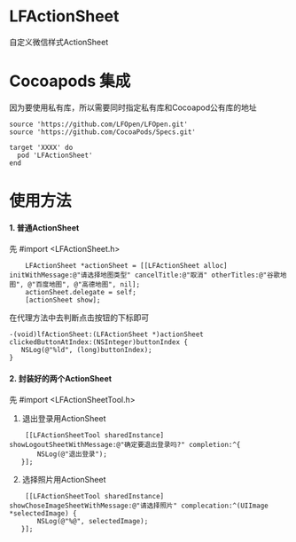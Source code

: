 # LFActionSheet
自定义微信样式ActionSheet

# Cocoapods 集成
因为要使用私有库，所以需要同时指定私有库和Cocoapod公有库的地址
```
source 'https://github.com/LFOpen/LFOpen.git'
source 'https://github.com/CocoaPods/Specs.git'

target 'XXXX' do
  pod 'LFActionSheet'
end
```

# 使用方法

#### 1. 普通ActionSheet
先 #import <LFActionSheet.h>
```
    LFActionSheet *actionSheet = [[LFActionSheet alloc] initWithMessage:@"请选择地图类型" cancelTitle:@"取消" otherTitles:@"谷歌地图", @"百度地图", @"高德地图", nil];
    actionSheet.delegate = self;
    [actionSheet show];
```

在代理方法中去判断点击按钮的下标即可

 ```
 -(void)lfActionSheet:(LFActionSheet *)actionSheet clickedButtonAtIndex:(NSInteger)buttonIndex {
    NSLog(@"%ld", (long)buttonIndex);
}
 ```
 
 #### 2. 封装好的两个ActionSheet
 先 #import <LFActionSheetTool.h>
 
 1. 退出登录用ActionSheet
 ```
     [[LFActionSheetTool sharedInstance] showLogoutSheetWithMessage:@"确定要退出登录吗?" completion:^{
        NSLog(@"退出登录");
    }];
 ```
 
 2. 选择照片用ActionSheet
 ```
     [[LFActionSheetTool sharedInstance] showChoseImageSheetWithMessage:@"请选择照片" complecation:^(UIImage *selectedImage) {
        NSLog(@"%@", selectedImage);
    }];
 ```
